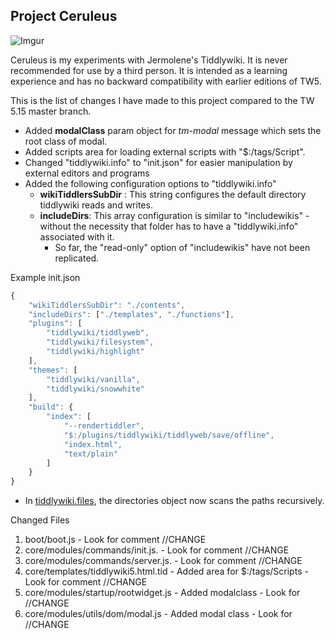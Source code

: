 ## Project Ceruleus


![Imgur](https://i.imgur.com/0m2ew3A.png)

Ceruleus is my experiments with Jermolene's Tiddlywiki. It is never recommended for use by a third person. It is intended as a learning experience and has no backward compatibility with earlier editions of TW5.

This is the list of changes I have made to this project compared to the TW 5.15 master branch.

- Added **modalClass** param object for *tm-modal* message which sets the root class of modal.
- Added scripts area for loading external scripts with "$:/tags/Script".
- Changed "tiddlywiki.info" to "init.json" for easier manipulation by external editors and programs
- Added the following configuration options to "tiddlywiki.info"
	- **wikiTiddlersSubDir** : This string configures the default directory tiddlywiki reads and writes.
	- **includeDirs**: This array configuration is similar to "includewikis" -  without the necessity that folder has to have a "tiddlywiki.info" associated with it.
		- So far, the "read-only" option of "includewikis" have not been replicated.


Example init.json

```javascript
{
    "wikiTiddlersSubDir": "./contents",
    "includeDirs": ["./templates", "./functions"],
    "plugins": [
        "tiddlywiki/tiddlyweb",
        "tiddlywiki/filesystem",
        "tiddlywiki/highlight"
    ],
    "themes": [
        "tiddlywiki/vanilla",
        "tiddlywiki/snowwhite"
    ],
    "build": {
        "index": [
            "--rendertiddler",
            "$:/plugins/tiddlywiki/tiddlyweb/save/offline",
            "index.html",
            "text/plain"
        ]
    }
}

```


- In [tiddlywiki.files](https://tiddlywiki.com/#tiddlywiki.files%20Files "TiddlyWiki.com"), the directories object now scans the paths recursively.



Changed Files

1. boot/boot.js -  Look for comment //CHANGE
1. core/modules/commands/init.js. - Look for comment //CHANGE
1. core/modules/commands/server.js. - Look for comment //CHANGE
1. core/templates/tiddlywiki5.html.tid - Added area for $:/tags/Scripts - Look for comment //CHANGE
1. core/modules/startup/rootwidget.js - Added modalclass - Look for //CHANGE
1. core/modules/utils/dom/modal.js - Added modal class - Look for //CHANGE